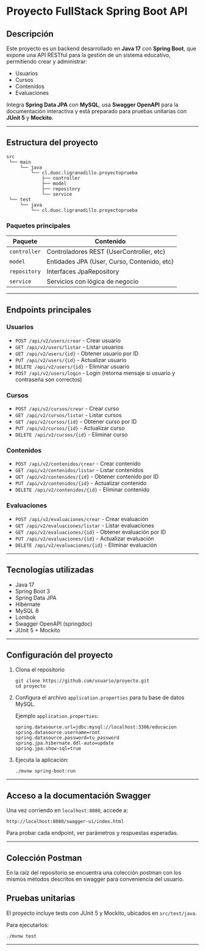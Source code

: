 
# Proyecto FullStack Spring Boot API

## Descripción
Este proyecto es un backend desarrollado en **Java 17** con **Spring Boot**, que expone una API RESTful para la gestión de un sistema educativo, permitiendo crear y administrar:

- Usuarios
- Cursos
- Contenidos
- Evaluaciones

Integra **Spring Data JPA** con **MySQL**, usa **Swagger OpenAPI** para la documentación interactiva y está preparado para pruebas unitarias con **JUnit 5** y **Mockito**.

---

## Estructura del proyecto

```
src
 └── main
     └── java
         └── cl.duoc.ligranadillo.proyectoprueba
             ├── controller
             ├── model
             ├── repository
             └── service
 └── test
     └── java
         └── cl.duoc.ligranadillo.proyectoprueba
```

### Paquetes principales

| Paquete       | Contenido                                      |
|---------------|-----------------------------------------------|
| `controller`  | Controladores REST (UserController, etc)      |
| `model`       | Entidades JPA (User, Curso, Contenido, etc)   |
| `repository`  | Interfaces JpaRepository                     |
| `service`     | Servicios con lógica de negocio              |

---

## Endpoints principales

### Usuarios
- `POST /api/v2/users/crear` - Crear usuario
- `GET /api/v2/users/listar` - Listar usuarios
- `GET /api/v2/users/{id}` - Obtener usuario por ID
- `PUT /api/v2/users/{id}` - Actualizar usuario
- `DELETE /api/v2/users/{id}` - Eliminar usuario
- `POST /api/v2/users/login` - Login (retorna mensaje si usuario y contraseña son correctos)

### Cursos
- `POST /api/v2/cursos/crear` - Crear curso
- `GET /api/v2/cursos/listar` - Listar cursos
- `GET /api/v2/cursos/{id}` - Obtener curso por ID
- `PUT /api/v2/cursos/{id}` - Actualizar curso
- `DELETE /api/v2/cursos/{id}` - Eliminar curso

### Contenidos
- `POST /api/v2/contenidos/crear` - Crear contenido
- `GET /api/v2/contenidos/listar` - Listar contenidos
- `GET /api/v2/contenidos/{id}` - Obtener contenido por ID
- `PUT /api/v2/contenidos/{id}` - Actualizar contenido
- `DELETE /api/v2/contenidos/{id}` - Eliminar contenido

### Evaluaciones
- `POST /api/v2/evaluaciones/crear` - Crear evaluación
- `GET /api/v2/evaluaciones/listar` - Listar evaluaciones
- `GET /api/v2/evaluaciones/{id}` - Obtener evaluación por ID
- `PUT /api/v2/evaluaciones/{id}` - Actualizar evaluación
- `DELETE /api/v2/evaluaciones/{id}` - Eliminar evaluación

---

## Tecnologías utilizadas

- Java 17
- Spring Boot 3
- Spring Data JPA
- Hibernate
- MySQL 8
- Lombok
- Swagger OpenAPI (springdoc)
- JUnit 5 + Mockito

---

## Configuración del proyecto

1. Clona el repositorio
   ```
   git clone https://github.com/usuario/proyecto.git
   cd proyecto
   ```

2. Configura el archivo `application.properties` para tu base de datos MySQL.

   Ejemplo `application.properties`:
   ```
   spring.datasource.url=jdbc:mysql://localhost:3306/educacion
   spring.datasource.username=root
   spring.datasource.password=tu_password
   spring.jpa.hibernate.ddl-auto=update
   spring.jpa.show-sql=true
   ```

3. Ejecuta la aplicación:
   ```
   ./mvnw spring-boot:run
   ```

---

## Acceso a la documentación Swagger

Una vez corriendo en `localhost:8080`, accede a:

```
http://localhost:8080/swagger-ui/index.html
```

Para probar cada endpoint, ver parámetros y respuestas esperadas.

---

## Colección Postman

En la raíz del repositorio se encuentra una colección postman con los mismos métodos descritos en swagger para 
conveniencia del usuario.

## Pruebas unitarias

El proyecto incluye tests con JUnit 5 y Mockito, ubicados en `src/test/java`.

Para ejecutarlos:

```
./mvnw test
```

---